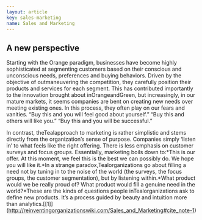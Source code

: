 ```yaml
---
layout: article
key: sales-marketing
name: Sales and Marketing
---
```

<!--StartFragment-->

## A new perspective

Starting with the Orange paradigm, businesses have become highly sophisticated at segmenting customers based on their conscious and unconscious needs, preferences and buying behaviors. Driven by the objective of outmaneuvering the competition, they carefully position their products and services for each segment. This has contributed importantly to the innovation brought about inOrangeandGreen, but increasingly, in our mature markets, it seems companies are bent on creating new needs over meeting existing ones. In this process, they often play on our fears and vanities. “Buy this and you will feel good about yourself.” “Buy this and others will like you.” “Buy this and you will be successful.”

In contrast, theTealapproach to marketing is rather simplistic and stems directly from the organization’s sense of purpose. Companies simply ‘listen in’ to what feels like the right offering. There is less emphasis on customer surveys and focus groups. Essentially, marketing boils down to:*This is our offer. At this moment, we feel this is the best we can possibly do. We hope you will like it.*In a strange paradox,Tealorganizations go about filling a need not by tuning in to the noise of the world (the surveys, the focus groups, the customer segmentation), but by listening within.*What product would we be really proud of? What product would fill a genuine need in the world?*These are the kinds of questions people inTealorganizations ask to define new products. It’s a process guided by beauty and intuition more than analytics.[\[1]](http://reinventingorganizationswiki.com/Sales_and_Marketing#cite_note-1)



<!--EndFragment-->